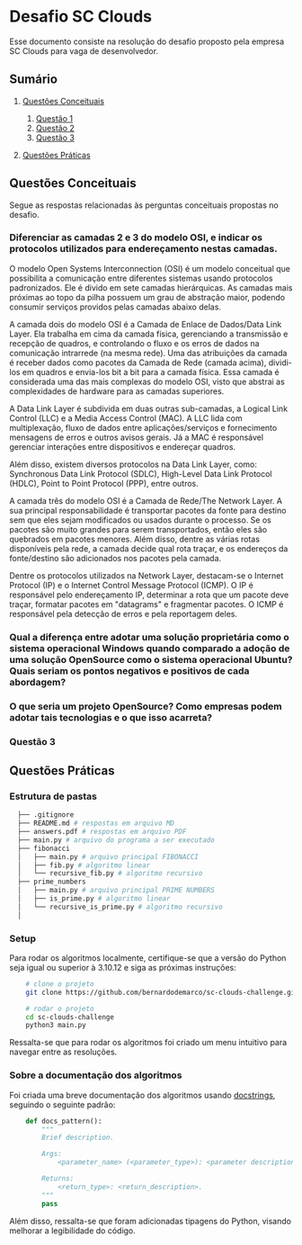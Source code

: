 # Desafio SC Clouds

Esse documento consiste na resolução do desafio proposto pela empresa SC Clouds para vaga de desenvolvedor.

## Sumário

1. [Questões Conceituais](#questões-conceituais)

   1. [Questão 1](#diferenciar-as-camadas-2-e-3-do-modelo-osi-e-indicar-os-protocolos-utilizados-para-endereçamento-nestas-camadas)
   2. [Questão 2](#qual-a-diferença-entre-adotar-uma-solução-proprietária-como-o-sistema-operacional-windows-quando-comparado-a-adoção-de-uma-solução-opensource-como-o-sistema-operacional-ubuntu-quais-seriam-os-pontos-negativos-e-positivos-de-cada-abordagem)
   3. [Questão 3](#o-que-seria-um-projeto-opensource-como-empresas-podem-adotar-tais-tecnologias-e-o-que-isso-acarreta)

2. [Questões Práticas](#questões-práticas)

## Questões Conceituais

Segue as respostas relacionadas às perguntas conceituais propostas no desafio.

### Diferenciar as camadas 2 e 3 do modelo OSI, e indicar os protocolos utilizados para endereçamento nestas camadas.

O modelo Open Systems Interconnection (OSI) é um modelo conceitual que possibilita a comunicação entre diferentes sistemas usando protocolos padronizados. Ele é divido em sete camadas hierárquicas. As camadas mais próximas ao topo da pilha possuem um grau de abstração maior, podendo consumir serviços providos pelas camadas abaixo delas.

A camada dois do modelo OSI é a Camada de Enlace de Dados/Data Link Layer. Ela trabalha em cima da camada física, gerenciando a transmissão e recepção de quadros, e controlando o fluxo e os erros de dados na comunicação intrarrede (na mesma rede). Uma das atribuições da camada é receber dados como pacotes da Camada de Rede (camada acima), dividi-los em quadros e envia-los bit a bit para a camada física. Essa camada é considerada uma das mais complexas do modelo OSI, visto que abstrai as complexidades de hardware para as camadas superiores.

A Data Link Layer é subdivida em duas outras sub-camadas, a Logical Link Control (LLC) e a Media Access Control (MAC). A LLC lida com multiplexação, fluxo de dados entre aplicações/serviços e fornecimento mensagens de erros e outros avisos gerais. Já a MAC é responsável gerenciar interações entre dispositivos e endereçar quadros.

Além disso, existem diversos protocolos na Data Link Layer, como: Synchronous Data Link Protocol (SDLC), High-Level Data Link Protocol (HDLC), Point to Point Protocol (PPP), entre outros.

A camada três do modelo OSI é a Camada de Rede/The Network Layer. A sua principal responsabilidade é transportar pacotes da fonte para destino sem que eles sejam modificados ou usados durante o processo. Se os pacotes são muito grandes para serem transportados, então eles são quebrados em pacotes menores. Além disso, dentre as várias rotas disponíveis pela rede, a camada decide qual rota traçar, e os endereços da fonte/destino são adicionados nos pacotes pela camada.

Dentre os protocolos utilizados na Network Layer, destacam-se o Internet Protocol (IP) e o Internet Control Message Protocol (ICMP). O IP é responsável pelo endereçamento IP, determinar a rota que um pacote deve traçar, formatar pacotes em "datagrams" e fragmentar pacotes. O ICMP é responsável pela detecção de erros e pela reportagem deles.

### Qual a diferença entre adotar uma solução proprietária como o sistema operacional Windows quando comparado a adoção de uma solução OpenSource como o sistema operacional Ubuntu? Quais seriam os pontos negativos e positivos de cada abordagem?

### O que seria um projeto OpenSource? Como empresas podem adotar tais tecnologias e o que isso acarreta?

### Questão 3

## Questões Práticas

### Estrutura de pastas

```bash
  ├── .gitignore
  ├── README.md # respostas em arquivo MD
  ├── answers.pdf # respostas em arquivo PDF
  ├── main.py # arquivo do programa a ser executado
  ├── fibonacci
  │   ├── main.py # arquivo principal FIBONACCI
  │   ├── fib.py # algoritmo linear
  │   └── recursive_fib.py # algoritmo recursivo
  ├── prime_numbers
  │   ├── main.py # arquivo principal PRIME NUMBERS
  │   ├── is_prime.py # algoritmo linear
  │   └── recursive_is_prime.py # algoritmo recursivo
  │
```

### Setup

Para rodar os algoritmos localmente, certifique-se que a versão do Python seja igual ou superior à 3.10.12 e siga as próximas instruções:

```bash
    # clone o projeto
    git clone https://github.com/bernardodemarco/sc-clouds-challenge.git

    # rodar o projeto
    cd sc-clouds-challenge
    python3 main.py
```

Ressalta-se que para rodar os algoritmos foi criado um menu intuitivo para navegar entre as resoluções.

### Sobre a documentação dos algoritmos

Foi criada uma breve documentação dos algoritmos usando [docstrings](https://peps.python.org/pep-0257/), seguindo o seguinte padrão:

```python
    def docs_pattern():
        """
        Brief description.

        Args:
            <parameter_name> (<parameter_type>): <parameter description>.

        Returns:
            <return_type>: <return_description>.
        """
        pass
```

Além disso, ressalta-se que foram adicionadas tipagens do Python, visando melhorar a legibilidade do código.
